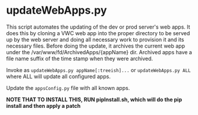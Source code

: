 # updateWebApps.py

This script automates the updating of the dev or prod server's web apps. It does this by cloning a VWC web app into the proper directory to be served 
up by the web server and doing all necessary work to provision it and its necessary files. Before doing the update, it archives the current web app under the /var/www/fd/ArchivedApps/{appName} dir. Archived apps have a file name suffix of the time stamp when they were archived.

Invoke as `updateWebApps.py appName[:treeish]...` or `updateWebApps.py ALL` where ALL will update all configured apps.

Update the `appsConfig.py` file with all known apps.



**NOTE THAT TO INSTALL THIS, RUN pipInstall.sh, which will do the pip install and then apply a patch**

